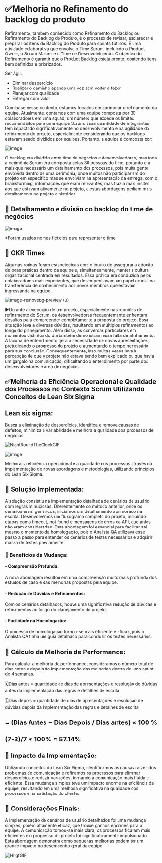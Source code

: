 # ✅Melhoria no Refinamento do backlog do produto

Refinamento, também conhecido como Refinamento do Backlog ou Refinamento do Backlog do Produto, é o processo de revisar, esclarecer e preparar os itens do Backlog do Produto para sprints futuros. É uma atividade colaborativa que envolve o Time Scrum, incluindo o Product Owner, o Scrum Master e o Time de Desenvolvimento. O objetivo do Refinamento é garantir que o Product Backlog esteja pronto, contendo itens bem definidos e priorizados.

Ser Ágil:
- Eliminar desperdício
- Realizar o caminho apenas uma vez sem voltar a fazer
- Planejar com qualidade
- Entregar com valor

Com base nesse contexto, estamos focados em aprimorar o refinamento da equipe. Atualmente, contamos com uma equipe composta por 30 colaboradores em uma squad, um número que excede os limites recomendados para uma equipe Scrum. Essa quantidade de integrantes tem impactado significativamente no desenvolvimento e na agilidade do refinamento do projeto, especialmente considerando que os backlogs estavam sendo divididos por equipes. Portanto, a equipe é composta por:


![image](https://github.com/BertaT2C/Melhoria_no_entendimento_dos_cenarios_de_usuarios/assets/99225701/b1b9c01e-17a1-47cd-a7ea-aa7156e838ad)

O backlog era dividido entre time de negócios e desenvolvedores, mas toda a cerimônia Scrum era composta pelas 30 pessoas do time, portanto era mais que necessário um detalhamento dos processos, pois muita gente envolvida dentro de uma cerimônia, onde muitos não participariam do projeto em específico mas se envolviam na apresentação da entrega, com o brainstorming, informações que eram relevantes, mas trazia mais insites aos que estavam ativamente no projeto, e estas abordagens pediam mais detalhamento no projeto e histórias.

 ## 🟰 Detalhamento e divisão do backlog do time de negócios
 
![image](https://github.com/BertaT2C/Melhoria_no_entendimento_dos_cenarios_de_usuarios/assets/99225701/38708672-2b45-4a8c-903c-a707cf2750b2)

*Foram usados nomes fictícios para representar o time

## 🟰 OKR Times
    
Algumas rotinas foram estabelecidas com o intuito de assegurar a adoção de boas práticas dentro da equipe e, simultaneamente, manter a cultura organizacional centrada em resultados. Essa prática era conduzida pelos colaboradores mais experientes, que desempenhavam um papel crucial na transferência de conhecimento aos novos membros que estavam ingressando na equipe.

        
 ![image-removebg-preview (3)](https://github.com/BertaT2C/Melhoria_no_entendimento_dos_cenarios_de_usuarios/assets/99225701/85a0903b-c7d9-4757-b106-11f4b5399268)
    

▶️Durante a execução de um projeto, especialmente nas reuniões de refinamento do Scrum, os desenvolvedores frequentemente enfrentam desafios para compreender completamente a proposta do projeto. Essa situação leva a diversas dúvidas, resultando em múltiplos refinamentos ao longo do planejamento. Além disso, as conversas particulares em momentos distintos do dia também demonstram essa falta de alinhamento. A lacuna de entendimento gera a necessidade de novas apresentações, prejudicando o progresso do projeto e aumentando o tempo necessário para sua conclusão. Consequentemente, isso muitas vezes leva à percepção de que o projeto não estava sendo bem explicado ou que havia um gargalo na comunicação, dificultando o entendimento por parte dos desenvolvedores e área de negócios.

## ✅Melhoria da Eficiência Operacional e Qualidade dos Processos no Contexto Scrum Utilizando Conceitos de Lean Six Sigma
    
## Lean six sigma: 
Busca a eliminação de desperdícios, identifica e remove causas de defeitos, minimiza a variabilidade e melhora a qualidade dos processos de negócios.


![NightRoundTheClockGIF](https://github.com/BertaT2C/Melhoria_no_entendimento_dos_cenarios_de_usuarios/assets/99225701/0469edea-70be-4d57-8dc2-4251304cf068)

![image](https://github.com/BertaT2C/Melhoria_no_entendimento_dos_cenarios_de_usuarios/assets/99225701/d353c1d4-c1fb-4a21-b9d5-b50a68f739ec)

Melhorar a eficiência operacional e a qualidade dos processos através da implementação de novas abordagens e metodologias, utilizando princípios do Lean Six Sigma.

## 🟰 Solução Implementada:
A solução consistiu na implementação detalhada de cenários de usuário com regras minuciosas. Diferentemente do método anterior, onde os cenários eram genéricos, iniciamos um detalhamento aprimorado na escrita. Desenvolvemos um fluxograma completo do projeto, incluindo etapas como timeout, not found e mensagens de erros da API, que antes não eram consideradas. Essa abordagem foi essencial para facilitar até mesmo o momento da homologação, pois o Analista QA utilizava esse passo a passo para entender os cenários de testes necessários e adquirir massa de testes previamente.

### 🟰 Benefícios da Mudança:

#### - Compreensão Profunda: 
A nova abordagem resultou em uma compreensão muito mais profunda dos estudos de caso e das melhorias propostas pela equipe.
#### - Redução de Dúvidas e Refinamentos:
Com os cenários detalhados, houve uma significativa redução de dúvidas e refinamentos ao longo do planejamento do projeto.
#### - Facilidade na Homologação:
O processo de homologação tornou-se mais eficiente e eficaz, pois o Analista QA tinha um guia detalhado para conduzir os testes necessários.    

## 🟰 Cálculo da Melhoria de Performance:

Para calcular a melhoria de performance, consideramos o número total de dias antes e depois da implementação das melhorias dentro de uma sprint de 4 semanas. 

🗓️Dias antes = quantidade de dias de apresentações e resolução de dúvidas antes da implementação das regras e detalhes de escrita
<br>

🗓️Dias depois = quantidade de dias de apresentações e resolução de dúvidas depois da implementação das regras e detalhes de escrita
<br>

## = (Dias Antes − Dias Depois / Dias antes) × 100 %
## (7-3)/7 * 100% ≈ 57.14%

## 🟰 Impacto da Implementação:
        
Utilizando conceitos do Lean Six Sigma, identificamos as causas raízes dos problemas de comunicação e refinamos os processos para eliminar desperdícios e reduzir variações, tornando a comunicação mais fluida e eficiente. Essa mudança simples teve um impacto enorme na eficiência da equipe, resultando em uma melhoria significativa na qualidade dos processos e na satisfação do cliente.

## 🟰 Considerações Finais:
A implementação de cenários de usuário detalhados foi uma mudança simples, porém altamente eficaz, que trouxe ganhos enormes para a equipe. A comunicação tornou-se mais clara, os processos ficaram mais eficientes e o progresso do projeto foi significativamente impulsionado. Esta abordagem demonstra como pequenas melhorias podem ter um grande impacto no desempenho geral da equipe.






![HhgfGIF](https://github.com/BertaT2C/Melhoria_no_entendimento_dos_cenarios_de_usuarios/assets/99225701/a1e9f792-dba1-4ab9-befc-a7254353696c)


